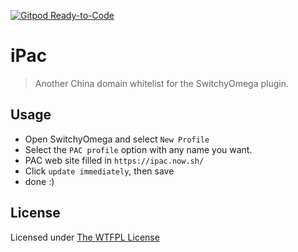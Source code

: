 [![Gitpod Ready-to-Code](https://img.shields.io/badge/Gitpod-ready-blue?logo=gitpod)](https://gitpod.io/#https://github.com/ifyour/ipac)

# iPac

> Another China domain whitelist for the SwitchyOmega plugin.

## Usage

- Open SwitchyOmega and select `New Profile`
- Select the `PAC profile` option with any name you want.
- PAC web site filled in `https://ipac.now.sh/`
- Click `update immediately`, then save
- done :)

## License

Licensed under [The WTFPL License](./LICENSE)
